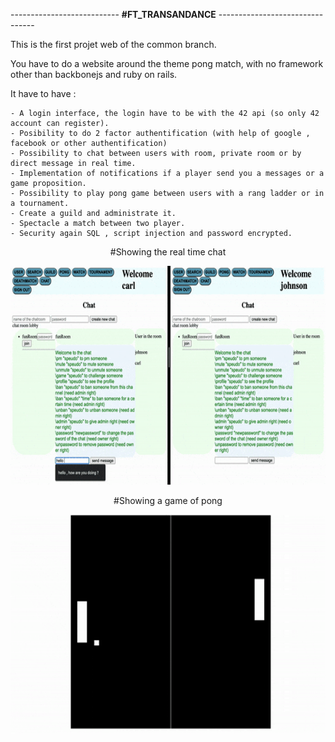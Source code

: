 --------------------------- __#FT_TRANSANDANCE__ --------------------------------

This is the first projet web of the common branch.

You have to do a website around the theme pong match, with no framework other than backbonejs and ruby on rails.

It have to have :

    - A login interface, the login have to be with the 42 api (so only 42 account can register).
    - Posibility to do 2 factor authentification (with help of google , facebook or other authentification)
    - Possibility to chat between users with room, private room or by direct message in real time.
    - Implementation of notifications if a player send you a messages or a game proposition.
    - Possibility to play pong game between users with a rang ladder or in a tournament.
    - Create a guild and administrate it.
    - Spectacle a match between two player.
    - Security again SQL , script injection and password encrypted.


<p align="center"> #Showing the real time chat<p/>
<p align="center">
<img src="chat.gif" width="700" height="350" />
<p/>

<p align="center"> #Showing a game of pong<p/>
<p align="center"> 
<img src="pong.gif" width="700" height="350"/>
<p/>

